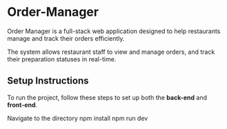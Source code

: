 # Order-Manager

Order Manager is a full-stack web application designed to help restaurants manage and track their orders efficiently. 

The system allows restaurant staff to view and manage orders, and track their preparation statuses in real-time.

## Setup Instructions

To run the project, follow these steps to set up both the **back-end** and **front-end**.

Navigate to the directory
npm install
npm run dev
